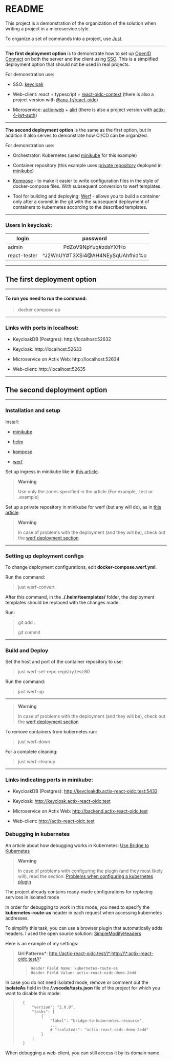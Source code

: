 # README

This project is a demonstration of the organization of the solution when writing a project in a microservice style.

To organize a set of commands into a project, use [Just](https://github.com/casey/just).

---

**The first deployment option** is to demonstrate how to set up [OpenID Connect](https://openid.net/connect) on both the server and the client using [SSO](https://auth0.com/intro-to-iam/what-is-single-sign-on-sso). This is a simplified deployment option that should not be used in real projects.

For demonstration use:

- SSO: [keycloak](https://keycloak.org)
  
- Web-client: react + typescript + [react-oidc-context](https://github.com/authts/react-oidc-context) (there is also a project version with [@axa-fr/react-oidc](https://github.com/erritis/actix-react-oidc-demo/tree/axa-fr_react-oidc))
  
- Microservice: [actix-web](https://github.com/actix/actix-web) + [aliri](https://github.com/neoeinstein/aliri) (there is also a project version with [actix-4-jwt-auth](https://github.com/erritis/actix-react-oidc-demo/tree/actix-4-jwt-auth))

---

**The second deployment option** is the same as the first option, but in addition it also serves to demonstrate how CI/CD can be organized.

For demonstration use:

- Orchestrator: Kubernetes (used [minikube](https://minikube.sigs.k8s.io/docs/start) for this example)

- Container repository (this example uses [private repository](https://werf.io/documentation/v1.2/#check-the-result) deployed in [minikube](https://minikube.sigs.k8s.io/docs/start/))

- [Kompose](https://kompose.io/installation) - to make it easier to write configuration files in the style of docker-compose files. With subsequent conversion to werf templates.

- Tool for building and deploying: [Werf](https://werf.io/installation.html) - allows you to build a container only after a commit in the git with the subsequent deployment of containers to kubernetes according to the described templates.

---
### Users in keycloak:

| login        | password                         |
|--------------|:--------------------------------:|
| admin        | PdZoV9NpYuq#zdsYXfHo             |
| react-tester | ^J2WnUY#T3XSi4@AH4NEySqUAhfhid%o |

---

## The first deployment option

---

#### To run you need to run the command:

> docker compose up

---
### Links with ports in localhost:

- KeycloakDB (Postgres): http://localhost:52632

- Keycloak: http://localhost:52633

- Microservice on Actix Web: http://localhost:52634

- Web-client: http://localhost:52635

---
## The second deployment option

---
### Installation and setup

Install:

- [minikube](https://minikube.sigs.k8s.io/docs/start/)

- [helm](https://helm.sh/docs/intro/install/)

- [kompose](https://kompose.io/installation/)

- [werf](https://werf.io/installation.html)

Set up ingress in minikube like in [this article](https://minikube.sigs.k8s.io/docs/handbook/addons/ingress-dns/).

> **Warning**
> 
> Use only the zones specified in the article (For example, .test or .example)

Set up a private repository in minikube for werf (but any will do), as in [this article](https://werf.io/documentation/v1.2/#check-the-result).

> **Warning**
> 
> In case of problems with the deployment (and they will be), check out the [werf deployment section](https://github.com/erritis/actix-react-oidc-demo/tree/master/docs/werf-deployment.md)

---

### Setting up deployment configs

To change deployment configurations, edit **docker-compose.werf.yml**.

Run the command:

> just werf-convert

After this command, in the **./.helm/teemplates/** folder, the deployment templates should be replaced with the changes made.

Run:

> git add .
>
> git commit

---

### Build and Deploy

Set the host and port of the container repository to use:

> just werf-set-repo registry.test:80

Run the command:

> just werf-up

---

> **Warning**
> 
> In case of problems with the deployment (and they will be), check out the [werf deployment section](https://github.com/erritis/actix-react-oidc-demo/tree/master/docs/werf-deployment.md)

To remove containers from kubernetes run:

> just werf-down

For a complete cleaning:

> just werf-cleanup

---

### Links indicating ports in minikube:

- KeycloakDB (Postgres): http://keycloakdb.actix-react-oidc.test:5432

- Keycloak: http://keycloak.actix-react-oidc.test

- Microservice on Actix Web: http://backend.actix-react-oidc.test

- Web-client: http://actix-react-oidc.test
  
### Debugging in kubernetes

An article about how debugging works in Kubernetes: [Use Bridge to Kubernetes](https://learn.microsoft.com/en-us/visualstudio/bridge/bridge-to-kubernetes-vs-code?view=vs-2019)

> **Warning**
> 
> In case of problems with configuring the plugin (and they most likely will), read the section: [Problems when configuring a kubernetes plugin](https://github.com/erritis/actix-react-oidc-demo/tree/master/docs/bridge-to-kubernetes.md)

The project already contains ready-made configurations for replacing services in isolated mode

In order for debugging to work in this mode, you need to specify the **kubernetes-route-as** header in each request when accessing kubernetes addresses.

To simplify this task, you can use a browser plugin that automatically adds headers. I used the open source solution: [SimpleModifyHeaders](https://github.com/didierfred/SimpleModifyHeaders)

Here is an example of my settings:

>   **Url Patterns\***: http://actix-react-oidc.test/\*;http://\*.actix-react-oidc.test/\*
>
> >     Header Field Name: kubernetes-route-as
> >     Header Field Value: actix-react-oidc-demo-2edd

In case you do not need isolated mode, remove or comment out the **isolateAs** field in the **/.vscode/tasts.json** file of the project for which you want to disable this mode:

>       {
>       	"version": "2.0.0",
>       	"tasks": [
>       		{
>       			"label": "bridge-to-kubernetes.resource",
>                   ...
>       			# "isolateAs": "actix-react-oidc-demo-2edd"
>       		}
>       	]
>       }

When debugging a web-client, you can still access it by its domain name.